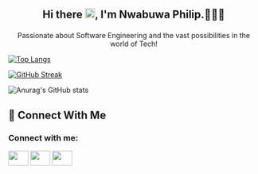 ## <p align="center">Hi there <img src="https://raw.githubusercontent.com/MartinHeinz/MartinHeinz/master/wave.gif" width="20px">, I'm Nwabuwa Philip.👨🏾‍💻 </p>
<p align="center">
Passionate about Software Engineering and the vast possibilities in the world of Tech!
</p>

[![Top Langs](https://github-readme-stats.vercel.app/api/top-langs/?username=Philipjoe21&theme=highcontrast)](https://github.com/TosinISOGUN/github-readme-stats)

[![GitHub Streak](https://github-readme-streak-stats.herokuapp.com/?user=Philipjoe21&theme=highcontrast&currStreakNum=2FD3EB&fire=pink&sideLabels=F00&date_format=[Y.]n.j)](https://git.io/streak-stats)

![Anurag's GitHub stats](https://github-readme-stats.vercel.app/api?username=Philipjoe21&show_icons=true&theme=highcontrast)

<!--
**Philipjoe21/Philipjoe21** is a ✨ _special_ ✨ repository because its `README.md` (this file) appears on your GitHub profile.

Here are some ideas to get you started:

- 🔭 I’m currently working on ...
- 🌱 I’m currently learning ...
--> 
## 🤝 Connect With Me

<h3 align="left">Connect with me:</h3>
<p align="left">
<a href="https://twitter.com/Philip_john64" target="blank"><img align="center" src="https://cdn.jsdelivr.net/npm/simple-icons@3.0.1/icons/twitter.svg" alt="" height="30" width="40" /></a>
<a href="https://www.linkedin.com/in/philip-john-5137a2200/" target="blank"><img align="center" src="https://cdn.jsdelivr.net/npm/simple-icons@3.0.1/icons/linkedin.svg" alt="" height="30" width="40" /></a>
<a href="your link" target="blank"><img align="center" src="https://cdn.jsdelivr.net/npm/simple-icons@3.0.1/icons/instagram.svg" alt="" height="30" width="40" /></a>

